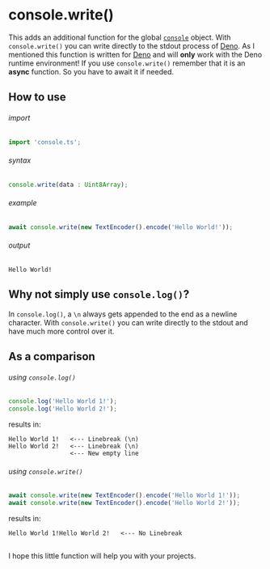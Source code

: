 # console.write()
This adds an additional function for the global [`console`](https://developer.mozilla.org/en-US/docs/Web/API/Console) object. With `console.write()` you can write directly to the stdout process of [Deno](https://deno.land/). As I mentioned this function is written for [Deno](https://deno.land/) and will **only** work with the Deno runtime environment! If you use `console.write()` remember that it is an **async** function. So you have to await it if needed.

## How to use

###### import
```ts
import 'console.ts';
```

###### syntax
```ts
console.write(data : Uint8Array);
```

###### example
```ts
await console.write(new TextEncoder().encode('Hello World!'));
```

###### output
```
Hello World!
```




## Why not simply use `console.log()`?
In `console.log()`, a `\n` always gets appended to the end as a newline character. With `console.write()` you can write directly to the stdout and have much more control over it.




## As a comparison

###### using `console.log()`
```ts
console.log('Hello World 1!');
console.log('Hello World 2!');
```
results in:
```
Hello World 1!   <--- Linebreak (\n)
Hello World 2!   <--- Linebreak (\n)
                 <--- New empty line
```

###### using `console.write()`
```ts
await console.write(new TextEncoder().encode('Hello World 1!'));
await console.write(new TextEncoder().encode('Hello World 2!'));
```
results in:
```
Hello World 1!Hello World 2!   <--- No Linebreak
```




## 
I hope this little function will help you with your projects.
